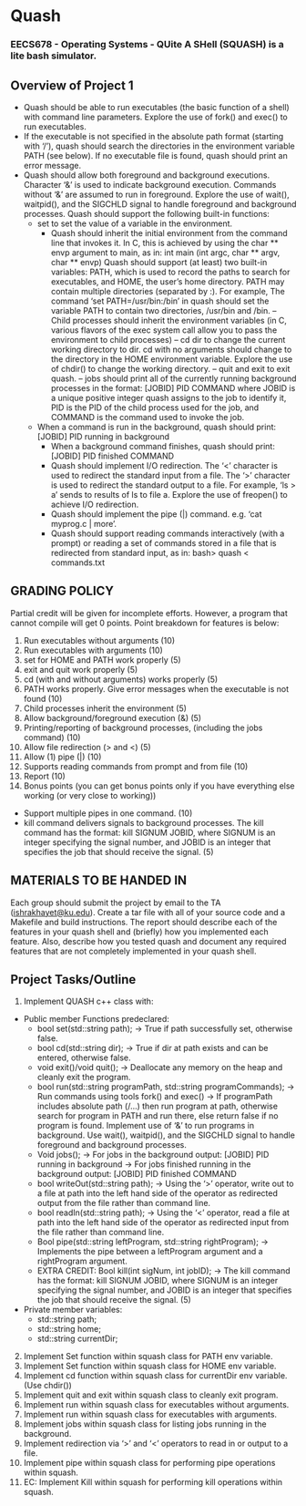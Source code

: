 # Quash
### EECS678 - Operating Systems - QUite A SHell (SQUASH) is a lite bash simulator.

## Overview of Project 1
* Quash should be able to run executables (the basic function of a shell) with command line parameters. Explore the use of fork() and exec() to run executables. 
* If the executable is not specified in the absolute path format (starting with ‘/’), quash should search the directories in the environment variable PATH (see below). If no executable file is found, quash should print an error message. 
* Quash should allow both foreground and background executions. Character ‘&’ is used to indicate background execution. Commands without ‘&’ are assumed to run in foreground. Explore the use of wait(), waitpid(), and the SIGCHLD signal to handle foreground and background processes. 
Quash should support the following built-in functions: 
  * set to set the value of a variable in the environment. 
    * Quash should inherit the initial environment from the command line that invokes it. In C, this is achieved by using the char ** envp argument to main, as in: int main (int argc, char ** argv, char ** envp) Quash should support (at least) two built-in variables: PATH, which is used to record the paths to search for executables, and HOME, the user’s home directory. PATH may contain multiple directories (separated by :). For example, The command ‘set PATH=/usr/bin:/bin’ in quash should set the variable PATH to contain two directories, /usr/bin and /bin. – Child processes should inherit the environment variables (in C, various flavors of the exec system call allow you to pass the environment to child processes) – cd dir to change the current working directory to dir. cd with no arguments should change to the directory in the HOME environment variable. Explore the use of chdir() to change the working directory. – quit and exit to exit quash. – jobs should print all of the currently running background processes in the format: [JOBID] PID COMMAND where JOBID is a unique positive integer quash assigns to the job to identify it, PID is the PID of the child process used for the job, and COMMAND is the command used to invoke the job. 
  * When a command is run in the background, quash should print: [JOBID] PID running in background 
    * When a background command finishes, quash should print: [JOBID] PID finished COMMAND 
    * Quash should implement I/O redirection. The ‘<’ character is used to redirect the standard input from a file. The ‘>’ character is used to redirect the standard output to a file. For example, ‘ls > a’ sends to results of ls to file a. Explore the use of freopen() to achieve I/O redirection. 
    * Quash should implement the pipe (|) command. e.g. ‘cat myprog.c | more’. 
    * Quash should support reading commands interactively (with a prompt) or reading a set of commands stored in a file that is redirected from standard input, as in: bash> quash < commands.txt 

## GRADING POLICY
Partial credit will be given for incomplete efforts. However, a program that cannot compile will get 0 points. Point breakdown for features is below: 
1. Run executables without arguments (10) 
2. Run executables with arguments (10) 
3. set for HOME and PATH work properly (5) 
4. exit and quit work properly (5)
5. cd (with and without arguments) works properly (5)  
6. PATH works properly. Give error messages when the executable is not found (10) 
7. Child processes inherit the environment (5) 
8. Allow background/foreground execution (&) (5) 
9. Printing/reporting of background processes, (including the jobs command) (10) 
10. Allow file redirection (> and <) (5) 
11. Allow (1) pipe (|) (10) 
12. Supports reading commands from prompt and from file (10) 
13. Report (10) 
14. Bonus points (you can get bonus points only if you have everything else working (or very close to working)) 
  - Support multiple pipes in one command. (10) 
  - kill command delivers signals to background processes. The kill command has the format: kill SIGNUM JOBID, where SIGNUM is an integer specifying the signal number, and JOBID is an integer that specifies the job that should receive the signal. (5) 

## MATERIALS TO BE HANDED IN 
Each group should submit the project by email to the TA (ishrakhayet@ku.edu). Create a tar file with all of your source code and a Makefile and build instructions. The report should describe each of the features in your quash shell and (briefly) how you implemented each feature. Also, describe how you tested quash and document any required features that are not completely implemented in your quash shell.

## Project Tasks/Outline
1. Implement QUASH c++ class with:
  * Public member Functions predeclared:
    * bool set(std::string path); -> True if path successfully set, otherwise false.
    * bool cd(std::string dir); -> True if dir at path exists and can be entered, otherwise false. 
    * void exit()/void quit(); -> Deallocate any memory on the heap and cleanly exit the program.
    * bool run(std::string programPath, std::string programCommands); -> Run commands using tools fork() and exec() 
      -> If programPath includes absolute path (/…) then run program at path, otherwise search for program in PATH and run there, else return false if no program is found.
Implement use of ‘&’ to run programs in background. Use wait(), waitpid(), and the SIGCHLD signal to handle foreground and background processes.
    * Void jobs(); -> For jobs in the background output:
    [JOBID] PID running in background
    -> For jobs finished running in the background output:
    [JOBID] PID finished COMMAND
    * bool writeOut(std::string path); -> Using the ‘>’ operator, write out to a file at path into the left hand side of the operator as redirected output from the file rather than command line.
    * bool readIn(std::string path); -> Using the ‘<’ operator, read a file at path into the left hand side of the operator as redirected input from the file rather than command line.
    * Bool pipe(std::string leftProgram, std::string rightProgram); -> Implements the pipe between a leftProgram argument and a rightProgram argument.
    * EXTRA CREDIT: Bool kill(int sigNum, int jobID); -> The kill command has the format: kill SIGNUM JOBID, where SIGNUM is an integer specifying the signal number, and JOBID is an integer that specifies the job that should receive the signal. (5)
  * Private member variables:
    * std::string path;
    * std::string home;
    * std::string currentDir;
2. Implement Set function within squash class for PATH env variable.
3. Implement Set function within squash class for HOME env variable.
4. Implement cd function within squash class for currentDir env variable. (Use chdir())
5. Implement quit and exit within squash class to cleanly exit program.
6. Implement run within squash class for executables without arguments.
7. Implement run within squash class for executables with arguments.
8. Implement jobs within squash class for listing jobs running in the background.
9. Implement redirection via ‘>’ and ‘<’ operators to read in or output to a file.
10. Implement pipe within squash class for performing pipe operations within squash.
11. EC: Implement Kill within squash for performing kill operations within squash.
